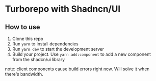 # Turborepo with Shadncn/UI

## How to use

1. Clone this repo
2. Run `yarn` to install dependencies
3. Run `yarn dev` to start the development server
4. Build your project. Use `yarn add:component` to add a new component from the shadcn/ui library

note: client components cause build errors right now. Will solve it when there's bandwidth.
